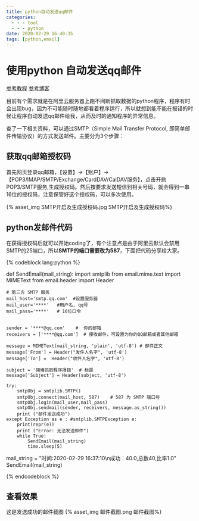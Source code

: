 ```yaml
---
title: python自动发送qq邮件
categories:
  - - - tool
  - - - python
date: 2020-02-29 16:40:35
tags: [python,email]
---
```



# 使用python 自动发送qq邮件


[参考教程](https://www.runoob.com/python3/python3-smtp.html)
[参考博客](https://www.cnblogs.com/axinno1/p/8303130.html)


<!-- more -->

目前有个需求就是在阿里云服务器上跑不间断抓取数据的python程序，程序有时会出现bug，因为不可能随时随地都看着程序运行，所以就想到能不能在报错的时候让程序自动发送qq邮件给我，从而及时的通知程序的异常信息。

查了一下相关资料，可以通过SMTP（Simple Mail Transfer Protocol, 即简单邮件传输协议）的方式发送邮件。主要分为3个步骤：

## 获取qq邮箱授权码
首先网页登录qq邮箱，【设置】->【账户】->【POP3/IMAP/SMTP/Exchange/CardDAV/CalDAV服务】，点击开启POP3/SMTP服务,生成授权码。然后按要求发送短信到相关号码，就会得到一串16位的授权码，注意保管好这个授权码，可以多次使用。

{% asset_img SMTP开启及生成授权码.jpg SMTP开启及生成授权码%}

## python发邮件代码
在获得授权码后就可以开始coding了，有个注意点是由于阿里云默认会禁用SMTP的25端口，所以**SMTP的端口需要改为587**，下面把代码分享给大家。

{% codeblock lang:python %}

def SendEmail(mail_string):
    import smtplib
    from email.mime.text import MIMEText
    from email.header import Header
     
    # 第三方 SMTP 服务
    mail_host='smtp.qq.com'  #设置服务器
    mail_user='****'   #用户名, qq号
    mail_pass='****'   # 16位口令
     
     
    sender = '****@qq.com'    #  你的邮箱
    receivers = ['****@qq.com']  # 接收邮件，可设置为你的QQ邮箱或者其他邮箱
     
    message = MIMEText(mail_string, 'plain', 'utf-8') # 邮件正文
    message['From'] = Header("发件人名字", 'utf-8')
    message['To'] =  Header("收件人名字", 'utf-8')
     
    subject = '拥堵抓取程序报错'  # 标题
    message['Subject'] = Header(subject, 'utf-8')

    try:
        smtpObj = smtplib.SMTP() 
        smtpObj.connect(mail_host, 587)    # 587 为 SMTP 端口号
        smtpObj.login(mail_user,mail_pass)
        smtpObj.sendmail(sender, receivers, message.as_string())
        print ("邮件发送成功")
    except Exception as e : #smtplib.SMTPException e:
        print(repr(e))
        print ("Error: 无法发送邮件")
        while True:
            SendEmail(mail_string)
            time.sleep(5)
			
mail_string = "时间:2020-02-29 16:37:10\n成功：40.0,总数40,比率1.0"	
SendEmail(mail_string)

{% endcodeblock %}


## 查看效果
这是发送成功的邮件截图
{% asset_img 邮件截图.png 邮件截图%}



